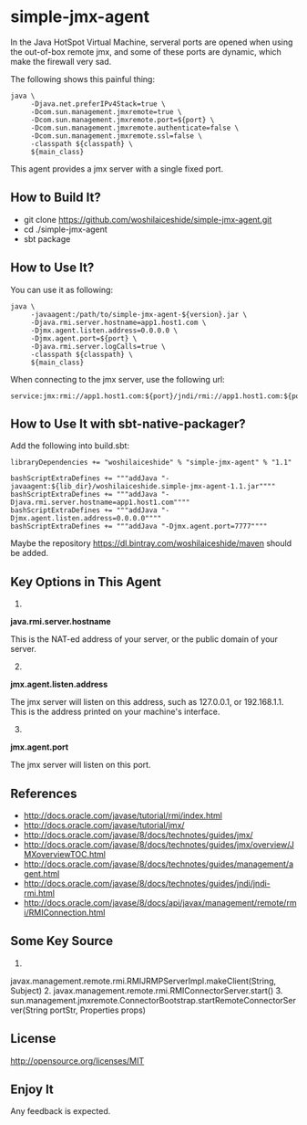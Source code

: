 # simple-jmx-agent
In the Java HotSpot Virtual Machine, serveral ports are opened when using the out-of-box remote jmx, and some of these ports are dynamic, which make the firewall very sad.

The following shows this painful thing:

	java \
		 -Djava.net.preferIPv4Stack=true \
		 -Dcom.sun.management.jmxremote=true \
		 -Dcom.sun.management.jmxremote.port=${port} \
		 -Dcom.sun.management.jmxremote.authenticate=false \
		 -Dcom.sun.management.jmxremote.ssl=false \
		 -classpath ${classpath} \
		 ${main_class}

This agent provides a jmx server with a single fixed port. 

## How to Build It?
* git clone https://github.com/woshilaiceshide/simple-jmx-agent.git
* cd ./simple-jmx-agent
* sbt package

## How to Use It?
You can use it as following: 

	java \
		 -javaagent:/path/to/simple-jmx-agent-${version}.jar \
		 -Djava.rmi.server.hostname=app1.host1.com \
		 -Djmx.agent.listen.address=0.0.0.0 \
		 -Djmx.agent.port=${port} \
		 -Djava.rmi.server.logCalls=true \
		 -classpath ${classpath} \
		 ${main_class}

When connecting to the jmx server, use the following url: 


	service:jmx:rmi://app1.host1.com:${port}/jndi/rmi://app1.host1.com:${port}/jmxrmi


## How to Use It with sbt-native-packager?
Add the following into build.sbt: 

	libraryDependencies += "woshilaiceshide" % "simple-jmx-agent" % "1.1"
	
	bashScriptExtraDefines += """addJava "-javaagent:${lib_dir}/woshilaiceshide.simple-jmx-agent-1.1.jar""""
	bashScriptExtraDefines += """addJava "-Djava.rmi.server.hostname=app1.host1.com""""
	bashScriptExtraDefines += """addJava "-Djmx.agent.listen.address=0.0.0.0""""
	bashScriptExtraDefines += """addJava "-Djmx.agent.port=7777""""

Maybe the repository https://dl.bintray.com/woshilaiceshide/maven should be added.

## Key Options in This Agent
1.
**java.rmi.server.hostname**

This is the NAT-ed address of your server, or the public domain of your server.

2.
**jmx.agent.listen.address**

The jmx server will listen on this address, such as 127.0.0.1, or 192.168.1.1. This is the address printed on your machine's interface.

3.
**jmx.agent.port**

The jmx server will listen on this port.


## References
* http://docs.oracle.com/javase/tutorial/rmi/index.html
* http://docs.oracle.com/javase/tutorial/jmx/
* http://docs.oracle.com/javase/8/docs/technotes/guides/jmx/
* http://docs.oracle.com/javase/8/docs/technotes/guides/jmx/overview/JMXoverviewTOC.html
* http://docs.oracle.com/javase/8/docs/technotes/guides/management/agent.html
* http://docs.oracle.com/javase/8/docs/technotes/guides/jndi/jndi-rmi.html
* http://docs.oracle.com/javase/8/docs/api/javax/management/remote/rmi/RMIConnection.html

## Some Key Source
1. 
javax.management.remote.rmi.RMIJRMPServerImpl.makeClient(String, Subject)
2. 
javax.management.remote.rmi.RMIConnectorServer.start()
3. 
sun.management.jmxremote.ConnectorBootstrap.startRemoteConnectorServer(String portStr, Properties props)

## License ##
http://opensource.org/licenses/MIT

## Enjoy It
Any feedback is expected.



